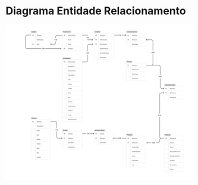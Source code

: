 # Diagrama Entidade Relacionamento

<div align="center">
    <img src="https://github.com/PIM-TERCEIRO-SEMESTRE/DER/blob/main/DER%20Nexus%20Farm.jpg" width="1280" />
    <div height="2"></div>
</div>

